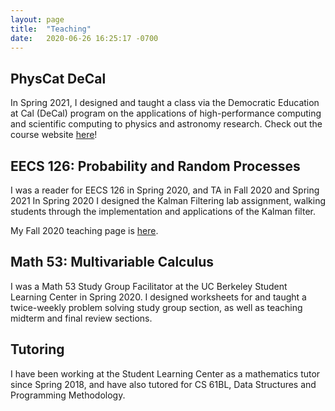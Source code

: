 ```yaml
---
layout: page
title:  "Teaching"
date:   2020-06-26 16:25:17 -0700
---
```


## PhysCat DeCal
In Spring 2021, I designed and taught a class via the Democratic Education at Cal (DeCal) program on the applications of high-performance computing and scientific computing to physics and astronomy research. Check out the course website [here](https://physcat-decal.com/)!

## EECS 126: Probability and Random Processes
I was a reader for EECS 126 in Spring 2020, and TA in Fall 2020 and Spring 2021 In Spring 2020 I designed the Kalman Filtering lab assignment, walking students through the implementation and applications of the Kalman filter.

My Fall 2020 teaching page is [here](eecs126_fa20.html).

## Math 53: Multivariable Calculus
I was a Math 53 Study Group Facilitator at the UC Berkeley Student Learning Center in Spring 2020. I designed worksheets for and taught a twice-weekly problem solving study group section, as well as teaching midterm and final review sections.

## Tutoring
I have been working at the Student Learning Center as a mathematics tutor since Spring 2018, and have also tutored for CS 61BL, Data Structures and Programming Methodology.
